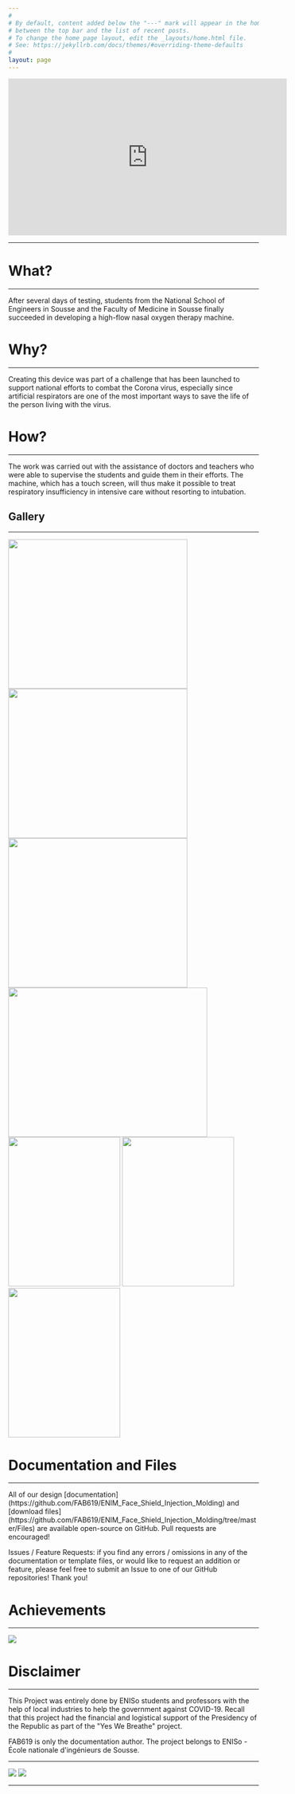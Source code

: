 ```yaml
---
#
# By default, content added below the "---" mark will appear in the home page
# between the top bar and the list of recent posts.
# To change the home page layout, edit the _layouts/home.html file.
# See: https://jekyllrb.com/docs/themes/#overriding-theme-defaults
#
layout: page
---
```


<iframe src="https://www.facebook.com/plugins/video.php?href=https%3A%2F%2Fwww.facebook.com%2Faref.meddeb%2Fvideos%2F10157445556698877%2F&show_text=0&width=560" width="560" height="315" style="border:none;overflow:hidden" scrolling="no" frameborder="0" allowTransparency="true" allowFullScreen="true"></iframe>
<hr />



# What?
<hr />
After several days of testing, students from the National School of Engineers in Sousse and the Faculty of Medicine in Sousse finally succeeded in developing a high-flow nasal oxygen therapy machine.





# Why?
<hr />
Creating this device was part of a challenge that has been launched to support national efforts to combat the Corona virus, especially since artificial respirators are one of the most important ways to save the life of the person living with the virus.

# How?
<hr />
 The work was carried out with the assistance of doctors and teachers who were able to supervise the students and guide them in their efforts. The machine, which has a touch screen, will thus make it possible to treat respiratory insufficiency in intensive care without resorting to intubation.


<h2 id="gallery">Gallery</h2>

<hr />
<div class="row">
  <div class="column">
    <img src="/OXY-ENISO-YWB/assets/Media/1.jpg" style="width:360px;height:300px;" />
    <img src="/OXY-ENISO-YWB/assets/Media/2.jpg" style="width:360px;height:300px;" />
  </div>
  <div class="column">
    <img src="/OXY-ENISO-YWB/assets/Media/5.png" style="width:360px;height:300px;" />
    <img src="/OXY-ENISO-YWB/assets/Media/4.jpg" style="width:400px;height:300px;" />


  </div>
  <div class="column">
    <img src="/OXY-ENISO-YWB/assets/Media/3.jpg" style="width:225px;height:300px;" />
    <img src="" style="width:225px;height:300px;" />
    <img src="" style="width:225px;height:300px;" />
  </div>
</div>

# Documentation and Files
<hr />
All of our design [documentation](https://github.com/FAB619/ENIM_Face_Shield_Injection_Molding) and [download files](https://github.com/FAB619/ENIM_Face_Shield_Injection_Molding/tree/master/Files) are available open-source on GitHub. Pull requests are encouraged!

Issues / Feature Requests: if you find any errors / omissions in any of the documentation or template files, or would like to request an addition or feature, please feel free to submit an Issue to one of our GitHub repositories! Thank you!

# Achievements
<hr />
  <img src="/OXY-ENISO-YWB/assets/Media/brochure.png">




# Disclaimer
<hr />

This Project was entirely done by ENISo students and professors with the help of local industries to help the government against COVID-19.
Recall that this project had the financial and logistical support of the Presidency of the Republic as part of the "Yes We Breathe" project.

FAB619 is only the documentation author. The project belongs to ENISo - École nationale d'ingénieurs de Sousse.

<hr />

<img src="/OXY-ENISO-YWB/assets/Media/equipe.jpg">

<img src="/OXY-ENISO-YWB/assets/Media/equipe2.jpg">


<hr />
